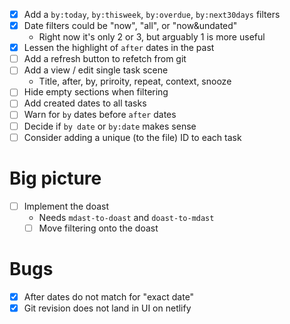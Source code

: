 * [x] Add a `by:today`, `by:thisweek`, `by:overdue`, `by:next30days` filters
* [x] Date filters could be "now", "all", or "now&undated"
  - Right now it's only 2 or 3, but arguably 1 is more useful
* [x] Lessen the highlight of `after` dates in the past
* [ ] Add a refresh button to refetch from git
* [ ] Add a view / edit single task scene
  - Title, after, by, priroity, repeat, context, snooze
* [ ] Hide empty sections when filtering
* [ ] Add created dates to all tasks
* [ ] Warn for `by` dates before `after` dates
* [ ] Decide if `by date` or `by:date` makes sense
* [ ] Consider adding a unique (to the file) ID to each task

# Big picture

* [ ] Implement the doast
  - Needs `mdast-to-doast` and `doast-to-mdast`
  - [ ] Move filtering onto the doast

# Bugs

* [x] After dates do not match for "exact date"
* [x] Git revision does not land in UI on netlify

